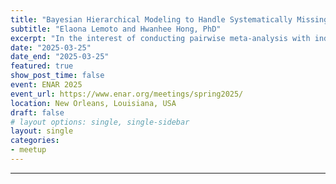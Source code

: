 ```yaml
---
title: "Bayesian Hierarchical Modeling to Handle Systematically Missing Outcome Data in Meta-Analysis with Individual Patient-Level Data"
subtitle: "Elaona Lemoto and Hwanhee Hong, PhD"
excerpt: "In the interest of conducting pairwise meta-analysis with individual patient-level data, researchers combine randomized control trials that not only compare the same treatments, but also overlap in reported outcomes. However, it is often the case that some trials may not have overlapping outcomes, which causes one outcome to be prioritized and studies not observing such outcome to be removed from the analysis. To address this, we propose a Bayesian hierarchical model that simultaneously considers all reported outcomes where at least one study includes all outcomes of interest. Through simulations, we explore the implications of our approach in scenarios with varying data availability and highlight its inherent constraints. Subsequently, we apply our proposed model to a MA of treatments for major depressive disorder, where discrepancies among reported outcomes are evident."
date: "2025-03-25"
date_end: "2025-03-25"
featured: true
show_post_time: false
event: ENAR 2025
event_url: https://www.enar.org/meetings/spring2025/
location: New Orleans, Louisiana, USA
draft: false
# layout options: single, single-sidebar
layout: single
categories:
- meetup
---
```

---


